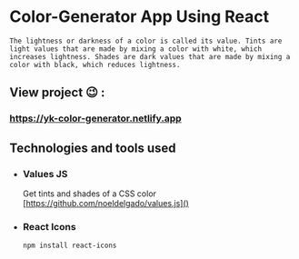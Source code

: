 # Color-Generator App Using React

```
The lightness or darkness of a color is called its value. Tints are light values that are made by mixing a color with white, which increases lightness. Shades are dark values that are made by mixing a color with black, which reduces lightness.

```

## View project 😉 :

### https://yk-color-generator.netlify.app


## Technologies and tools used

- ### Values JS
  Get tints and shades of a CSS color
  [https://github.com/noeldelgado/values.js]()

- ### React Icons
  `npm install react-icons`
